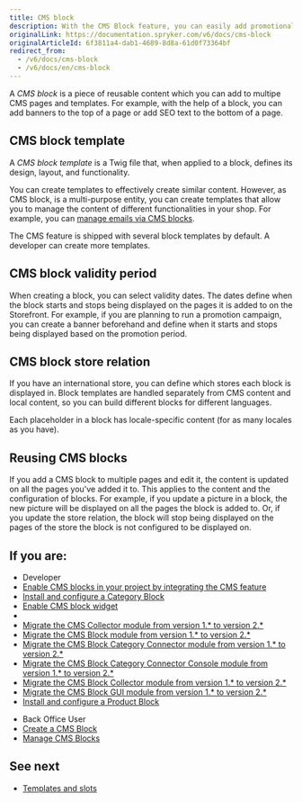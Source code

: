 ```yaml
---
title: CMS block
description: With the CMS Block feature, you can easily add promotional banners and define validity date ranges to emphasize specific, time-limited content.
originalLink: https://documentation.spryker.com/v6/docs/cms-block
originalArticleId: 6f3811a4-dab1-4689-8d8a-61d0f73364bf
redirect_from:
  - /v6/docs/cms-block
  - /v6/docs/en/cms-block
---
```


A *CMS block* is a piece of reusable content which you can add to multipe CMS pages and templates. For example, with the help of a block, you can add banners to the top of a page or add SEO text to the bottom of a page.

## CMS block template

A *CMS block template* is a Twig file that, when applied to a block, defines its design, layout, and functionality.

You can create templates to effectively create similar content. However, as CMS block, is a multi-purpose  entity, you can create templates that allow you to manage the content of different functionalities in your shop. For example, you can [manage emails via CMS blocks](/docs/scos/user/features/{{page.version}}/cms/cms-feature-overview/email-as-a-cms-block.html).

The CMS feature is shipped with several block templates by default. A developer can create more templates.

## CMS block validity period

When creating a block, you can select validity dates. The dates define when the block starts and stops being displayed on the pages it is added to on the Storefront. For example, if you are planning to run a promotion campaign, you can create a banner beforehand and define when it starts and stops being displayed based on the promotion period.


## CMS block store relation

If you have an international store, you can define which stores each block is displayed in. Block templates are handled separately from CMS content and local content, so you can build different blocks for different languages.

Each placeholder in a block has locale-specific content (for as many locales as you have).


## Reusing CMS blocks

If you add a CMS block to multiple pages and edit it, the content is updated on all the pages you've added it to.
This applies to the content and the configuration of blocks. For example, if you update a picture in a block, the new picture will be displayed on all the pages the block is added to. Or, if you update the store relation, the block will stop being displayed on the pages of the store the block is not configured to be displayed on.


<!---

You can create connections to other objects like Customer Groups (show a block only for a specific group) or Countries (show a block for products from a specific country).

## CMS block templates

### Category Blocks
Category blocks are blocks that can be embedded into the category template, for which we can specify on which specific categories we want them to be rendered.

For example, we have a Christmas sale that affects the categories  related to toys and sweets. We want to apply the following discount rule for these categories: "When you buy 3 products from this category, the product with a lower price is  free".

We would like to promote this sale by placing a block that displays the discount rule on the affected categories only.

### Product Blocks
Product blocks are blocks that can be embedded in the product template, for which we can specify on which specific product we want them to be rendered.


--->

## If you are:
<div class="mr-container">
    <div class="mr-list-container">
        <!-- col1 -->
        <div class="mr-col">
            <ul class="mr-list mr-list-green">
                <li class="mr-title">Developer</li>
                <li><a href="docs\scos\dev\migration-and-integration\202009.0\feature-integration-guides\cms-feature-integration.md" class="mr-link">Enable CMS blocks in your project by integrating the CMS feature</a></li>
<li><a href="docs\scos\dev\technical-enhancements\enabling-the-category-cms-blocks.md" class="mr-link">Install and configure a Category Block</a></li>
                <li><a href="docs\scos\dev\technical-enhancements\enabling-cms-block-widget.md" class="mr-link">Enable CMS block widget</a></li>
<!-- <li><a href="https://documentation.spryker.com/docs/cms-block-multistore" class="mr-link">Enable multi-store management for CMS blocks</a></li>-->
                <li>
<li><a href="docs\scos\dev\module-migration-guides\202009.0\migration-guide-cmscollector.md" class="mr-link">Migrate the CMS Collector module from version 1.* to version 2.*</a></li>
<li><a href="docs\scos\dev\module-migration-guides\202009.0\migration-guide-cmsblock.md#upgrading-from-version-1---to-version-2--" class="mr-link">Migrate the CMS Block module from version 1.* to version 2.*</a></li>
<li><a href="docs\scos\dev\module-migration-guides\202009.0\migration-guide-cms-block-category-connector.md class="mr-link">Migrate the CMS Block Category Connector module from version 1.* to version 2.*</a></li>
<li><a href="docs\scos\dev\module-migration-guides\202009.0\migration-guide-cms-block-category-connector-migration-console.md" class="mr-link">Migrate the CMS Block Category Connector Console module from version 1.* to version 2.*</a></li>
<li><a href="docs\scos\dev\module-migration-guides\202009.0\migration-guide-cms-block-collector.html#upgrading-from-version-1---to-version-2--" class="mr-link">Migrate the CMS Block Collector  module from version 1.* to version 2.*</a></li>
<li><a href="docs\scos\dev\module-migration-guides\202009.0\migration-guide-cmsblockgui.md#upgrading-from-version-1---to-version-2--" class="mr-link">Migrate the CMS Block GUI  module from version 1.* to version 2.*</a></li>
                <li><a href="docs\scos\dev\technical-enhancements\enabling-the-product-cms-block.md" class="mr-link">Install and configure a Product Block</a></li>
    </ul>
        </div>
        <!-- col2 -->
        <div class="mr-col">
            <ul class="mr-list mr-list-blue">
                <li class="mr-title"> Back Office User</li>
                <li><a href="docs\scos\user\user-guides\202009.0\back-office-user-guide\content\blocks\creating-a-cms-block.md" class="mr-link">Create a CMS Block</a></li>
                <li><a href="docs\scos\user\user-guides\202009.0\back-office-user-guide\content\blocks\managing-cms-blocks.md" class="mr-link">Manage CMS Blocks</a></li>
            </ul>
        </div>  
</div>
</div>

## See next

* [Templates and slots](/docs/scos/user/features/{{page.version}}/cms/cms-feature-overview/templates-and-slots.html)
